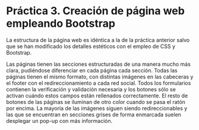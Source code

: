 # Práctica 3. Creación de página web empleando Bootstrap

La estructura de la página web es idéntica a la de la práctica anterior salvo que se han modificado los detalles estéticos con el empleo de CSS y Bootstrap.

Las páginas tienen las secciones estructuradas de una manera mucho más clara, pudiéndose diferenciar en cada página cada sección. 
Todas las páginas tienen el mismo formato, con distintas imágenes en las cabeceras y el footer con el redireccionamiento a cada red social.
Todos los formularios contienen la verificación y validación necesaria y los botones sólo se activan cuándo estos campos están rellenados correctamente.
El resto de botones de las páginas se iluminan de otro color cuando se pasa el ratón por encima. 
La mayoría de las imágenes siguen siendo redireccionables y las que se encuentran en secciones grises de forma enmarcada suelen desplegar un pop-up con más información.

